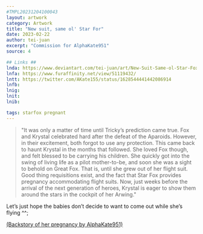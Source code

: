 ```yaml
---
#TMPL20231204100043
layout: artwork
category: Artwork
title: "New suit, same ol' Star For"
date: 2023-02-22
author: tei-juan
excerpt: "Commission for AlphaKate951"
source: 4

## Links ##
lnda: https://www.deviantart.com/tei-juan/art/New-Suit-Same-ol-Star-Fox-950732376
lnfa: https://www.furaffinity.net/view/51119432/
lntt: https://twitter.com/AKate155/status/1628544441442086914
lnfb: 
lnig: 
lnit: 
lnib: 

tags: starfox pregnant
---
```


> "It was only a matter of time until Tricky’s prediction came true. Fox and Krystal celebrated hard after the defeat of the Aparoids. However, in their excitement, both forgot to use any protection. This came back to haunt Krystal in the months that followed. She loved Fox though, and felt blessed to be carrying his children. She quickly got into the swing of living life as a pilot mother-to-be, and soon she was a sight to behold on Great Fox. That is, until she grew out of her flight suit. Good thing requisitions exist, and the fact that Star Fox provides pregnancy accommodating flight suits. Now, just weeks before the arrival of the next generation of heroes, Krystal is eager to show them around the stars in the cockpit of her Arwing."

Let’s just hope the babies don’t decide to want to come out while she’s flying ^^;

[\(Backstory of her pregnancy by AlphaKate951\)](https://www.furaffinity.net/view/51119276/)  